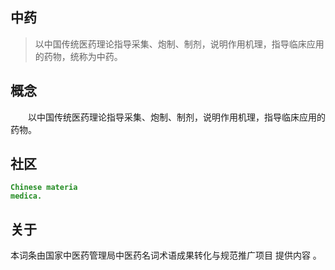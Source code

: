 ## 中药

>以中国传统医药理论指导采集、炮制、制剂，说明作用机理，指导临床应用的药物，统称为中药。

## 概念

&emsp;&emsp;以中国传统医药理论指导采集、炮制、制剂，说明作用机理，指导临床应用的药物。

## 社区

**<font color = Forestgreen><code>Chinese materia medica.</code></font>**

## 关于

本词条由国家中医药管理局中医药名词术语成果转化与规范推广项目 提供内容 。